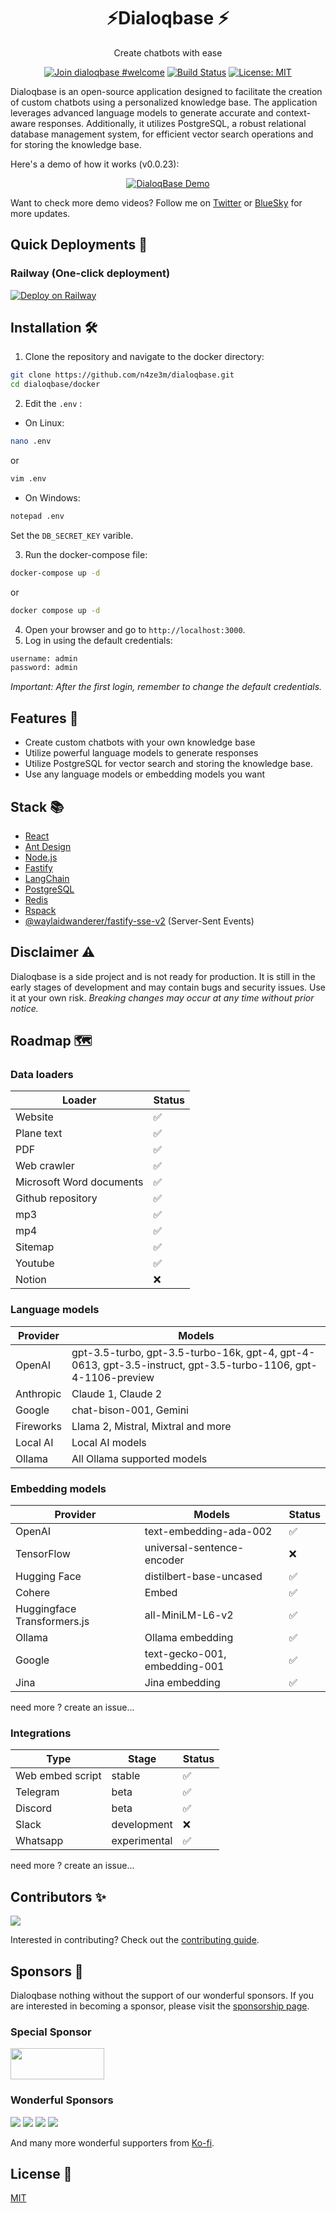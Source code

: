 <h1 align="center">⚡Dialoqbase ⚡</h1>
<p align="center">
 Create chatbots with ease
</p>

<div align="center">

  [![Join dialoqbase #welcome](https://img.shields.io/badge/discord-join%20chat-blue.svg)](https://discord.gg/SPE3npH7Wu)
  [![Build Status](https://github.com/n4ze3m/dialoqbase/actions/workflows/build.yml/badge.svg)](https://github.com/n4ze3m/dialoqbase/actions/workflows/build.yml)
  [![License: MIT](https://img.shields.io/github/license/n4ze3m/dialoqbase)](https://github.com/n4ze3m/dialoqbase/blob/master/LICENSE)

</div>

Dialoqbase is an open-source application designed to facilitate the creation of custom chatbots using a personalized knowledge base. The application leverages advanced language models to generate accurate and context-aware responses. Additionally, it utilizes PostgreSQL, a robust relational database management system, for efficient vector search operations and for storing the knowledge base.

Here's a demo of how it works (v0.0.23):

<div align="center">

[![DialoqBase Demo](https://img.youtube.com/vi/D3X3ZIYsT_w/0.jpg)](https://www.youtube.com/watch?v=D3X3ZIYsT_w)

</div>

Want to check more demo videos? Follow me on [Twitter](https://twitter.com/n4ze3m) or [BlueSky](https://bsky.app/profile/n4ze3m.com) for more updates.

## Quick Deployments 🚀

### Railway (One-click deployment)

[![Deploy on Railway](https://railway.app/button.svg)](https://railway.app/template/TXdjD7?referralCode=olbszX)


## Installation 🛠️

1. Clone the repository and navigate to the docker directory:

```bash
git clone https://github.com/n4ze3m/dialoqbase.git
cd dialoqbase/docker
```

2. Edit the `.env` <!--(see the [Environment Variables](#environment-variables) section for more details)-->:

- On Linux:

```bash
nano .env
```

or

```bash
vim .env
```

- On Windows:

```bash
notepad .env
```

Set the `DB_SECRET_KEY` varible.

3. Run the docker-compose file:

```bash
docker-compose up -d
```

or

```bash
docker compose up -d
```

4. Open your browser and go to `http://localhost:3000`.
5. Log in using the default credentials:

```bash
username: admin
password: admin
```

_Important: After the first login, remember to change the default credentials._

## Features 🚀

- Create custom chatbots with your own knowledge base
- Utilize powerful language models to generate responses
- Utilize PostgreSQL for vector search and storing the knowledge base.
- Use any language models or embedding models you want

## Stack 📚

- [React](https://reactjs.org/)
- [Ant Design](https://ant.design/)
- [Node.js](https://nodejs.org/)
- [Fastify](https://www.fastify.io/)
- [LangChain](https://langchain.com/)
- [PostgreSQL](https://www.postgresql.org/)
- [Redis](https://redis.io/)
- [Rspack](https://rspack.dev)
- [@waylaidwanderer/fastify-sse-v2](https://github.com/waylaidwanderer/fastify-sse-v2) (Server-Sent Events)

## Disclaimer ⚠️

Dialoqbase is a side project and is not ready for production. It is still in the early stages of development and may contain bugs and security issues. Use it at your own risk. _Breaking changes may occur at any time without prior notice._

## Roadmap 🗺️

### Data loaders

| Loader |Status |
| ----------- |  ------ |
| Website | ✅ |
| Plane text |  ✅ |
| PDF |  ✅ |
| Web crawler |  ✅ |
| Microsoft Word documents |  ✅ |
| Github repository | ✅ |
| mp3 | ✅ |
| mp4 |  ✅ |
| Sitemap |  ✅ |
| Youtube | ✅ |
| Notion |  ❌ |


### Language models


| Provider | Models |
| ----------- | ----------- |
| OpenAI | gpt-3.5-turbo, gpt-3.5-turbo-16k, gpt-4, gpt-4-0613, gpt-3.5-instruct, gpt-3.5-turbo-1106, gpt-4-1106-preview	| 
| Anthropic | Claude 1, Claude 2 |
| Google | chat-bison-001, Gemini |
| Fireworks | Llama 2, Mistral, Mixtral and more |
| Local AI | Local AI models |
| Ollama | All Ollama supported models |

### Embedding models

| Provider | Models | Status |
| ----------- | ----------- | ------ |
| OpenAI | text-embedding-ada-002 | ✅ |
| TensorFlow | universal-sentence-encoder | ❌ |
| Hugging Face | distilbert-base-uncased | ✅ |
| Cohere | Embed | ✅ |
| Huggingface Transformers.js | all-MiniLM-L6-v2 | ✅ |
| Ollama | Ollama embedding | ✅ |
| Google | text-gecko-001, embedding-001 | ✅ |
| Jina | Jina embedding | ✅ |

need more ? create an issue...

### Integrations

| Type | Stage | Status |
| ----------- | ----------- | ------ |
| Web embed script |  stable | ✅ |
| Telegram | beta | ✅ |
| Discord | beta | ✅ |
| Slack | development | ❌ |
| Whatsapp | experimental | ✅ |

need more ? create an issue...


## Contributors ✨

<a href="https://github.com/n4ze3m/dialoqbase/graphs/contributors">
  <img src="https://contrib.rocks/image?repo=n4ze3m/dialoqbase" />
</a>

Interested in contributing? Check out the [contributing guide](CONTRIBUTION.md).


## Sponsors 💖


Dialoqbase nothing without the support of our wonderful sponsors. If you are interested in becoming a sponsor, please visit the [sponsorship page](https://github.com/sponsors/n4ze3m).



### Special Sponsor

<p>
  <a href="https://flogesoft.com/?utm_source=dialoqbase&utm_medium=sponsor&utm_campaign=dialoqbase">
    <img src="https://flogesoft.com/images/floges_sponsored.svg" width="150"
    height="50"
     />
  </a>
</p>

### Wonderful Sponsors

<a href="https://github.com/mjtechguy" target="_blank"><img src="https://avatars.githubusercontent.com/u/29070994?s=64&v=4"></a>
<a href="https://github.com/senavi888" target="_blank"><img src="https://avatars.githubusercontent.com/u/161348858?s=64&v=4"></a>
<a href="https://github.com/hkjang" target="_blank"><img src="https://avatars.githubusercontent.com/u/3069493?s=64&v=4"></a>
<a href="https://github.com/FarazPatankar" target="_blank"><img src="https://avatars.githubusercontent.com/u/10681116?s=64&v=4"></a>

And many more wonderful supporters from [Ko-fi](https://ko-fi.com/n4ze3m).
## License 📝

[MIT](LICENSE)
